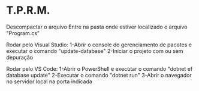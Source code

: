 # T.P.R.M.

Descompactar o arquivo
Entre na pasta onde estiver localizado o arquivo "Program.cs"

Rodar pelo Visual Studio:
1-Abrir o console de gerenciamento de pacotes e executar o comando "update-database"
2-Iniciar o projeto com ou sem depuração

Rodar pelo VS Code:
1-Abrir o PowerShell e executar o comando "dotnet ef database update"
2-Executar o comando "dotnet run"
3-Abrir o navegador no servidor local na porta indicada
